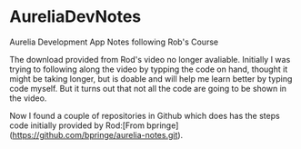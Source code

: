 # AureliaDevNotes
Aurelia Development App Notes following Rob's Course

The download provided from Rod's video no longer avaliable. Initially I was trying to following along the video by typping the code on hand,
thought it might be taking longer, but is doable and will help me learn better by typing code myself. But it turns out that not all the code
are going to be shown in the video.

Now I found a couple of repositories in Github which does has the steps code initially provided by Rod:[From bpringe] (https://github.com/bpringe/aurelia-notes.git).

